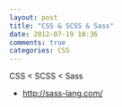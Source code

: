 ```yaml
---
layout: post
title: "CSS & SCSS & Sass"
date: 2012-07-19 10:36
comments: true
categories: CSS
---
```


CSS < SCSS < Sass

+ <http://sass-lang.com/>

